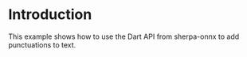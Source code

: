# Introduction

This example shows how to use the Dart API from sherpa-onnx to add punctuations to text.

